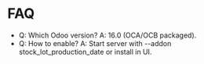 # FAQ

- Q: Which Odoo version? A: 16.0 (OCA/OCB packaged).
- Q: How to enable? A: Start server with --addon stock_lot_production_date or install in UI.
